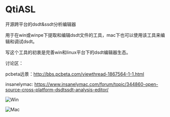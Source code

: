 # QtiASL
开源跨平台的dsdt&ssdt分析编辑器


用于在win或winpe下提取和编辑dsdt文件的工具，mac下也可以使用该工具来编辑和调试dsdt。

写这个工具的初衷是完善win和linux平台下的dsdt编辑器生态。

讨论区：

pcbeta远景：http://bbs.pcbeta.com/viewthread-1867564-1-1.html

insanelymac: https://www.insanelymac.com/forum/topic/344860-open-source-cross-platform-dsdtssdt-analysis-editor/


![Win](https://github.com/ic005k/QtiASL/blob/master/qtiasl-win.png)

![Mac](https://github.com/ic005k/QtiASL/blob/master/qtiasl-mac.png)
